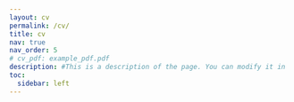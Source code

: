 ```yaml
---
layout: cv
permalink: /cv/
title: cv
nav: true
nav_order: 5
# cv_pdf: example_pdf.pdf
description: #This is a description of the page. You can modify it in '_pages/cv.md'. You can also change or remove the top pdf download button.
toc:
  sidebar: left
---
```



